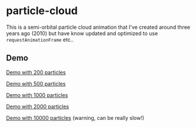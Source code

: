 particle-cloud
==============

This is a semi-orbital particle cloud animation that I've created around three years ago (2010) but have know updated and optimized to use `requestAnimationFrame` etc..

Demo
-----
[Demo with 200 particles](http://htmlpreview.github.com/?http://github.com/MaciekBaron/particle-cloud/blob/master/index.html)

[Demo with 500 particles](http://htmlpreview.github.com/?http://github.com/MaciekBaron/particle-cloud/blob/master/index.html?500)

[Demo with 1000 particles](http://htmlpreview.github.com/?http://github.com/MaciekBaron/particle-cloud/blob/master/index.html?1000)

[Demo with 2000 particles](http://htmlpreview.github.com/?http://github.com/MaciekBaron/particle-cloud/blob/master/index.html?2000)

[Demo with 10000 particles](http://htmlpreview.github.com/?http://github.com/MaciekBaron/particle-cloud/blob/master/index.html?10000) (warning, can be really slow!)
